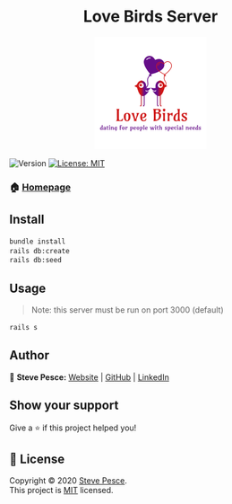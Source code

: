 <h1 align="center">Love Birds Server</h1>
<p align="center">
  <img src="https://raw.githubusercontent.com/sPesce/Love_Birds_Client/master/src/images/logoBig.png"/>
</p>
<p>
  <img alt="Version" src="https://img.shields.io/badge/version-0.1.0-blue.svg?cacheSeconds=2592000" />
  <a href="https://choosealicense.com/licenses/mit/" target="_blank">
    <img alt="License: MIT" src="https://img.shields.io/badge/License-MIT-yellow.svg" />
  </a>
</p>

### 🏠 [Homepage](https://github.com/sPesce/Love_Birds_Client)

## Install
```sh
bundle install
rails db:create
rails db:seed
```

## Usage
> Note: this server must be run on port 3000 (default)
```sh
rails s
```

## Author

👤 **Steve Pesce:** [Website](https://medium.com/@stevepesce879) |  [GitHub](https://gist.github.com/sPesce) | 
[LinkedIn](https://www.linkedin.com/in/steve-pesce/)

## Show your support

Give a ⭐️ if this project helped you!

## 📝 License

Copyright © 2020 [Steve Pesce](https://gist.github.com/sPesce).<br />
This project is [MIT](https://choosealicense.com/licenses/mit/) licensed.
